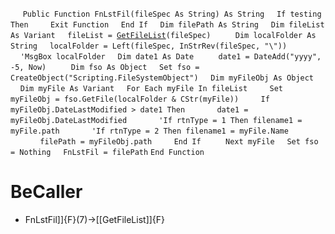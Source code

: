&nbsp;&nbsp;&nbsp;&nbsp;
`Public Function FnLstFil(fileSpec As String) As String`
&nbsp;&nbsp;&nbsp;&nbsp;`If testing Then`
&nbsp;&nbsp;&nbsp;&nbsp;&nbsp;&nbsp;&nbsp;&nbsp;`Exit Function`
&nbsp;&nbsp;&nbsp;&nbsp;`End If`
&nbsp;&nbsp;&nbsp;&nbsp;`Dim filePath As String`
&nbsp;&nbsp;&nbsp;&nbsp;`Dim fileList As Variant`
&nbsp;&nbsp;&nbsp;&nbsp;`fileList = `[`GetFileList`](GetFileList)`(fileSpec)`
&nbsp;&nbsp;&nbsp;&nbsp;
&nbsp;&nbsp;&nbsp;&nbsp;`Dim localFolder As String`
&nbsp;&nbsp;&nbsp;&nbsp;`localFolder = Left(fileSpec, InStrRev(fileSpec, "\"))`
&nbsp;&nbsp;&nbsp;&nbsp;`'MsgBox localFolder`
&nbsp;&nbsp;&nbsp;&nbsp;`Dim date1 As Date`
&nbsp;&nbsp;&nbsp;&nbsp;
&nbsp;&nbsp;&nbsp;&nbsp;`date1 = DateAdd("yyyy", -5, Now)`
&nbsp;&nbsp;&nbsp;&nbsp;
&nbsp;&nbsp;&nbsp;&nbsp;`Dim fso As Object`
&nbsp;&nbsp;&nbsp;&nbsp;`Set fso = CreateObject("Scripting.FileSystemObject")`
&nbsp;&nbsp;&nbsp;&nbsp;`Dim myFileObj As Object`
&nbsp;&nbsp;&nbsp;&nbsp;`Dim myFile As Variant`
&nbsp;&nbsp;&nbsp;&nbsp;`For Each myFile In fileList`
&nbsp;&nbsp;&nbsp;&nbsp;&nbsp;&nbsp;&nbsp;&nbsp;`Set myFileObj = fso.GetFile(localFolder & CStr(myFile))`
&nbsp;&nbsp;&nbsp;&nbsp;&nbsp;&nbsp;&nbsp;&nbsp;`If myFileObj.DateLastModified > date1 Then`
&nbsp;&nbsp;&nbsp;&nbsp;&nbsp;&nbsp;&nbsp;&nbsp;&nbsp;&nbsp;&nbsp;&nbsp;`date1 = myFileObj.DateLastModified`
&nbsp;&nbsp;&nbsp;&nbsp;&nbsp;&nbsp;&nbsp;&nbsp;&nbsp;&nbsp;&nbsp;&nbsp;`'If rtnType = 1 Then filename1 = myFile.path`
&nbsp;&nbsp;&nbsp;&nbsp;&nbsp;&nbsp;&nbsp;&nbsp;&nbsp;&nbsp;&nbsp;&nbsp;`'If rtnType = 2 Then filename1 = myFile.Name`
&nbsp;&nbsp;&nbsp;&nbsp;&nbsp;&nbsp;&nbsp;&nbsp;&nbsp;&nbsp;&nbsp;&nbsp;`filePath = myFileObj.path`
&nbsp;&nbsp;&nbsp;&nbsp;&nbsp;&nbsp;&nbsp;&nbsp;`End If`
&nbsp;&nbsp;&nbsp;&nbsp;
&nbsp;&nbsp;&nbsp;&nbsp;`Next myFile`
&nbsp;&nbsp;&nbsp;&nbsp;`Set fso = Nothing`
&nbsp;&nbsp;&nbsp;&nbsp;`FnLstFil = filePath`
`End Function`


# BeCaller
- FnLstFil]]{F}(7)->[[GetFileList]]{F}


